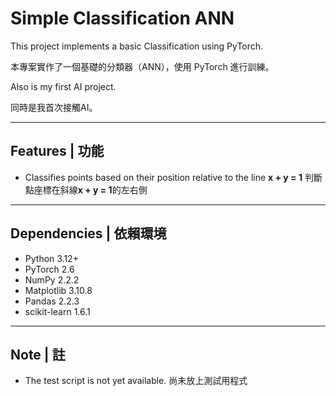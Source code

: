 # Simple Classification ANN
This project implements a basic Classification using PyTorch.

本專案實作了一個基礎的分類器（ANN），使用 PyTorch 進行訓練。

Also is my first AI project.

同時是我首次接觸AI。

---

## Features | 功能
- Classifies points based on their position relative to the line **x + y = 1**
  判斷點座標在斜線**x + y = 1**的左右側

---

## Dependencies | 依賴環境
- Python 3.12+
- PyTorch 2.6
- NumPy 2.2.2
- Matplotlib 3.10.8
- Pandas 2.2.3
- scikit-learn 1.6.1

---
## Note | 註
- The test script is not yet available.
  尚未放上測試用程式


